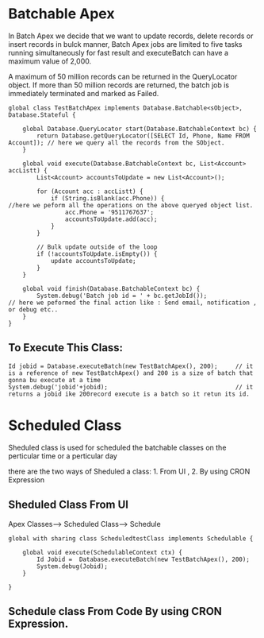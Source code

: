 # Batchable Apex
<p> In Batch Apex we decide that we want to update records, delete records or insert records in bulck manner, Batch Apex jobs are limited to five tasks running simultaneously for fast result and executeBatch can have a maximum value of 2,000.  </p>

<p>A maximum of 50 million records can be returned in the QueryLocator object. If more than 50 million records are returned, the batch job is immediately terminated and marked as Failed.</p>


```
global class TestBatchApex implements Database.Batchable<sObject>, Database.Stateful {
    
    global Database.QueryLocator start(Database.BatchableContext bc) {
        return Database.getQueryLocator([SELECT Id, Phone, Name FROM Account]); // here we query all the records from the SObject.
    }

    global void execute(Database.BatchableContext bc, List<Account> accListt) {
        List<Account> accountsToUpdate = new List<Account>();

        for (Account acc : accListt) {
            if (String.isBlank(acc.Phone)) {                                  //here we peform all the operations on the above queryed object list.
                acc.Phone = '9511767637';
                accountsToUpdate.add(acc);
            }
        }

        // Bulk update outside of the loop
        if (!accountsToUpdate.isEmpty()) {
            update accountsToUpdate;
        }
    }

    global void finish(Database.BatchableContext bc) {
        System.debug('Batch job id = ' + bc.getJobId());               // here we peformed the final action like : Send email, notification , or debug etc..
    }
}

```

## To Execute This Class:

```
Id jobid = Database.executeBatch(new TestBatchApex(), 200);     // it is a reference of new TestBatchApex() and 200 is a size of batch that gonna bu execute at a time
System.debug('jobid'+jobid);                                    // it returns a jobid ike 200record execute is a batch so it retun its id.
```


# Scheduled Class
<p> Sheduled class is used for scheduled the batchable classes on the perticular time or a perticular day</p>

<p>there are the two ways of Sheduled a class: 1. From UI , 2. By using CRON Expression</p>

## Sheduled Class From UI
Apex Classes--> Scheduled Class--> Schedule

```
global with sharing class ScheduledtestClass implements Schedulable {
    
    global void execute(SchedulableContext ctx) {
        Id Jobid =  Database.executeBatch(new TestBatchApex(), 200);
        System.debug(Jobid);
    }
    
}
```

## Schedule class From Code By using CRON Expression.

```
```
